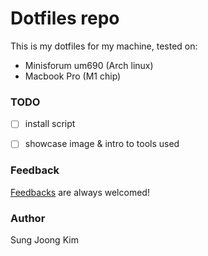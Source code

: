 # Dotfiles repo
This is my dotfiles for my machine, tested on: 
- Minisforum um690 (Arch linux)
- Macbook Pro (M1 chip)


### TODO
- [ ] install script
- [ ] showcase image & intro to tools used


### Feedback 
[Feedbacks](https://github.com/SungJKK/.dotfiles/issues) are always welcomed!


### Author
Sung Joong Kim


